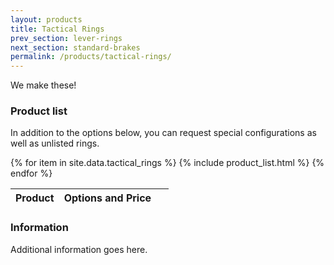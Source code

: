 ```yaml
---
layout: products
title: Tactical Rings
prev_section: lever-rings
next_section: standard-brakes
permalink: /products/tactical-rings/
---
```


We make these!

### Product list

In addition to the options below, you can request special configurations as well as unlisted rings.

<div class="mobile-side-scroller">

<table>
  <thead>
    <tr>
      <th>Product</th>
      <th><span class="option">Options</span> and <span class="price">Price</span></th>
      <th>&nbsp;</th>
    </tr>
  </thead>
  <tbody>
{% for item in site.data.tactical_rings %}
  {% include product_list.html %}
{% endfor %}
  </tbody>
</table>
</div>

### Information

Additional information goes here.
